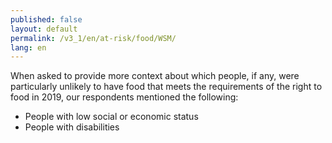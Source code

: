 ```yaml
---
published: false
layout: default
permalink: /v3_1/en/at-risk/food/WSM/
lang: en
---
```

When asked to provide more context about which people, if any, were particularly unlikely to have food that meets the requirements of the right to food in 2019, our respondents mentioned the following:
- People with low social or economic status 
- People with disabilities 